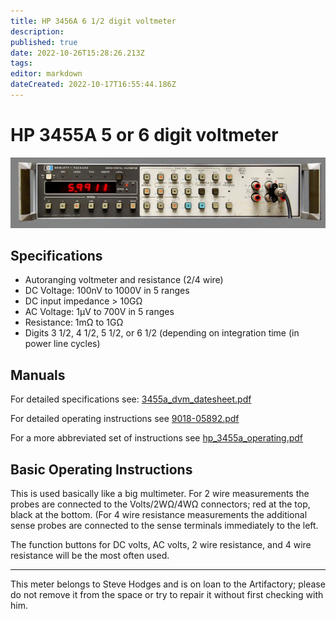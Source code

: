 ```yaml
---
title: HP 3456A 6 1/2 digit voltmeter
description: 
published: true
date: 2022-10-26T15:28:26.213Z
tags: 
editor: markdown
dateCreated: 2022-10-17T16:55:44.186Z
---
```


# HP 3455A 5 or 6 digit voltmeter

![hp3455a.jpg](/hp3455a.jpg)

## Specifications

-   Autoranging voltmeter and resistance (2/4 wire)
-   DC Voltage: 100nV to 1000V in 5 ranges
-   DC input impedance \> 10GΩ
-   AC Voltage: 1µV to 700V in 5 ranges
-   Resistance: 1mΩ to 1GΩ
-   Digits 3 1/2, 4 1/2, 5 1/2, or 6 1/2 (depending on integration time (in power line cycles)

## Manuals

For detailed specifications see: [3455a_dvm_datesheet.pdf](/3455a_dvm_datesheet.pdf)

For detailed operating instructions see [9018-05892.pdf](/9018-05892.pdf)

For a more abbreviated set of instructions see [hp_3455a_operating.pdf](/hp_3455a_operating.pdf)

## Basic Operating Instructions

This is used basically like a big multimeter. For 2 wire measurements the probes are connected to the Volts/2WΩ/4WΩ connectors; red at the top, black at the bottom. (For 4 wire resistance measurements the additional sense probes are connected to the sense terminals immediately to the left.

The function buttons for DC volts, AC volts, 2 wire resistance, and 4 wire resistance will be the most often used.


------------------------------------------------------------------------

This meter belongs to Steve Hodges and is on loan to the Artifactory; please do not remove it from the space or try to repair it without first checking with him.
